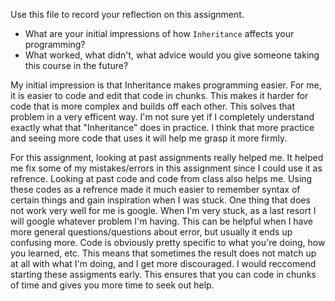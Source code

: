 Use this file to record your reflection on this assignment.

- What are your initial impressions of how `Inheritance` affects your programming?
- What worked, what didn't, what advice would you give someone taking this course in the future?

My initial impression is that Inheritance makes programming easier. For me, it is easier to code and edit that code in chunks. This makes it harder for code that is more complex and builds off each other. This solves that problem in a very efficent way. I'm not sure yet if I completely understand exactly what that "Inheritance" does in practice. I think that more practice and seeing more code that uses it will help me grasp it more firmly. 

For this assignment, looking at past assignments really helped me. It helped me fix some of my mistakes/errors in this assignment since I could use it as refrence. Looking at past code and code from class also helps me. Using these codes as a refrence made it much easier to remember syntax of certain things and gain inspiration when I was stuck. One thing that does not work very well for me is google. When I'm very stuck, as a last resort I will google whatever problem I'm having. This can be helpful when I have more general questions/questions about error, but usually it ends up confusing more. Code is obviously pretty specific to what you're doing, how you learned, etc. This means that sometimes the result does not match up at all with what I'm doing, and I get more discouraged. I would reccomend starting these assigments early. This ensures that you can code in chunks of time and gives you more time to seek out help.  